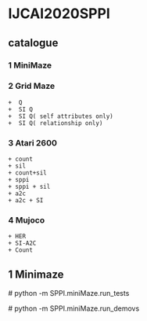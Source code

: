 # IJCAI2020SPPI

## catalogue

### 1 MiniMaze 

### 2 Grid Maze

    +  Q
    +  SI Q
    +  SI Q( self attributes only)
    +  SI Q( relationship only)

### 3  Atari 2600

    + count
    + sil
    + count+sil
    + sppi
    + sppi + sil
    + a2c
    + a2c + SI

### 4 Mujoco

    + HER
    + SI-A2C
    + Count

## 1 Minimaze

\# python -m SPPI.miniMaze.run_tests

\# python -m SPPI.miniMaze.run_demovs

